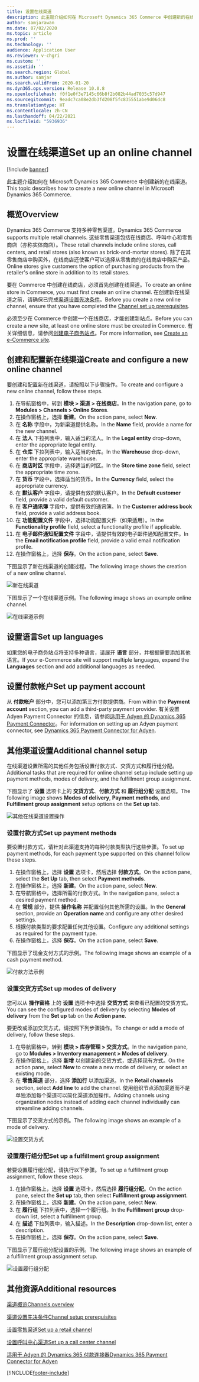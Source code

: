 ```yaml
---
title: 设置在线渠道
description: 此主题介绍如何在 Microsoft Dynamics 365 Commerce 中创建新的在线渠道。
author: samjarawan
ms.date: 07/02/2020
ms.topic: article
ms.prod: ''
ms.technology: ''
audience: Application User
ms.reviewer: v-chgri
ms.custom: ''
ms.assetid: ''
ms.search.region: Global
ms.author: samjar
ms.search.validFrom: 2020-01-20
ms.dyn365.ops.version: Release 10.0.8
ms.openlocfilehash: f0f1e0f3e7145c66b8f2b082b44ad7035c57d947
ms.sourcegitcommit: 9eadc7ca08e2db3fd208f5fc835551abe9d06dc8
ms.translationtype: HT
ms.contentlocale: zh-CN
ms.lasthandoff: 04/22/2021
ms.locfileid: "5936936"
---
```

# <a name="set-up-an-online-channel"></a><span data-ttu-id="98f17-103">设置在线渠道</span><span class="sxs-lookup"><span data-stu-id="98f17-103">Set up an online channel</span></span>


[!include [banner](includes/banner.md)]

<span data-ttu-id="98f17-104">此主题介绍如何在 Microsoft Dynamics 365 Commerce 中创建新的在线渠道。</span><span class="sxs-lookup"><span data-stu-id="98f17-104">This topic describes how to create a new online channel in Microsoft Dynamics 365 Commerce.</span></span>

## <a name="overview"></a><span data-ttu-id="98f17-105">概览</span><span class="sxs-lookup"><span data-stu-id="98f17-105">Overview</span></span>

<span data-ttu-id="98f17-106">Dynamics 365 Commerce 支持多种零售渠道。</span><span class="sxs-lookup"><span data-stu-id="98f17-106">Dynamics 365 Commerce supports multiple retail channels.</span></span> <span data-ttu-id="98f17-107">这些零售渠道包括在线商店、呼叫中心和零售商店（亦称实体商店）。</span><span class="sxs-lookup"><span data-stu-id="98f17-107">These retail channels include online stores, call centers, and retail stores (also known as brick-and-mortar stores).</span></span> <span data-ttu-id="98f17-108">除了在其零售商店中购买外，在线商店还使客户可以选择从零售商的在线商店中购买产品。</span><span class="sxs-lookup"><span data-stu-id="98f17-108">Online stores give customers the option of purchasing products from the retailer's online store in addition to its retail stores.</span></span>

<span data-ttu-id="98f17-109">要在 Commerce 中创建在线商店，必须首先创建在线渠道。</span><span class="sxs-lookup"><span data-stu-id="98f17-109">To create an online store in Commerce, you must first create an online channel.</span></span> <span data-ttu-id="98f17-110">在创建新在线渠道之前，请确保已完成[渠道设置先决条件](channels-prerequisites.md)。</span><span class="sxs-lookup"><span data-stu-id="98f17-110">Before you create a new online channel, ensure that you have completed the [Channel set up prerequisites](channels-prerequisites.md).</span></span>

<span data-ttu-id="98f17-111">必须至少在 Commerce 中创建一个在线商店，才能创建新站点。</span><span class="sxs-lookup"><span data-stu-id="98f17-111">Before you can create a new site, at least one online store must be created in Commerce.</span></span> <span data-ttu-id="98f17-112">有关详细信息，请参阅[创建电子商务站点](create-ecommerce-site.md)。</span><span class="sxs-lookup"><span data-stu-id="98f17-112">For more information, see [Create an e-Commerce site](create-ecommerce-site.md).</span></span>

## <a name="create-and-configure-a-new-online-channel"></a><span data-ttu-id="98f17-113">创建和配置新在线渠道</span><span class="sxs-lookup"><span data-stu-id="98f17-113">Create and configure a new online channel</span></span>

<span data-ttu-id="98f17-114">要创建和配置新在线渠道，请按照以下步骤操作。</span><span class="sxs-lookup"><span data-stu-id="98f17-114">To create and configure a new online channel, follow these steps.</span></span>

1. <span data-ttu-id="98f17-115">在导航窗格中，转到 **模块 \> 渠道 \> 在线商店**。</span><span class="sxs-lookup"><span data-stu-id="98f17-115">In the navigation pane, go to **Modules \> Channels \> Online Stores**.</span></span>
1. <span data-ttu-id="98f17-116">在操作窗格上，选择 **新建**。</span><span class="sxs-lookup"><span data-stu-id="98f17-116">On the action pane, select **New**.</span></span>
1. <span data-ttu-id="98f17-117">在 **名称** 字段中，为新渠道提供名称。</span><span class="sxs-lookup"><span data-stu-id="98f17-117">In the **Name** field, provide a name for the new channel.</span></span>
1. <span data-ttu-id="98f17-118">在 **法人** 下拉列表中，输入适当的法人。</span><span class="sxs-lookup"><span data-stu-id="98f17-118">In the **Legal entity** drop-down, enter the appropriate legal entity.</span></span>
1. <span data-ttu-id="98f17-119">在 **仓库** 下拉列表中，输入适当的仓库。</span><span class="sxs-lookup"><span data-stu-id="98f17-119">In the **Warehouse** drop-down, enter the appropriate warehouse.</span></span>
1. <span data-ttu-id="98f17-120">在 **商店时区** 字段中，选择适当的时区。</span><span class="sxs-lookup"><span data-stu-id="98f17-120">In the **Store time zone** field, select the appropriate time zone.</span></span>
1. <span data-ttu-id="98f17-121">在 **货币** 字段中，选择适当的货币。</span><span class="sxs-lookup"><span data-stu-id="98f17-121">In the **Currency** field, select the appropriate currency.</span></span>
1. <span data-ttu-id="98f17-122">在 **默认客户** 字段中，请提供有效的默认客户。</span><span class="sxs-lookup"><span data-stu-id="98f17-122">In the **Default customer** field, provide a valid default customer.</span></span>
1. <span data-ttu-id="98f17-123">在 **客户通讯簿** 字段中，提供有效的通讯簿。</span><span class="sxs-lookup"><span data-stu-id="98f17-123">In the **Customer address book** field, provide a valid address book.</span></span>
1. <span data-ttu-id="98f17-124">在 **功能配置文件** 字段中，选择功能配置文件（如果适用）。</span><span class="sxs-lookup"><span data-stu-id="98f17-124">In the **Functionality profile** field, select a functionality profile if applicable.</span></span>
1. <span data-ttu-id="98f17-125">在 **电子邮件通知配置文件** 字段中，请提供有效的电子邮件通知配置文件。</span><span class="sxs-lookup"><span data-stu-id="98f17-125">In the **Email notification profile** field, provide a valid email notification profile.</span></span>
1. <span data-ttu-id="98f17-126">在操作窗格上，选择 **保存**。</span><span class="sxs-lookup"><span data-stu-id="98f17-126">On the action pane, select **Save**.</span></span>

<span data-ttu-id="98f17-127">下图显示了新在线渠道的创建过程。</span><span class="sxs-lookup"><span data-stu-id="98f17-127">The following image shows the creation of a new online channel.</span></span>

![新在线渠道](media/channel-setup-online-1.png)

<span data-ttu-id="98f17-129">下图显示了一个在线渠道示例。</span><span class="sxs-lookup"><span data-stu-id="98f17-129">The following image shows an example online channel.</span></span>

![在线渠道示例](media/channel-setup-online-2.png)

## <a name="set-up-languages"></a><span data-ttu-id="98f17-131">设置语言</span><span class="sxs-lookup"><span data-stu-id="98f17-131">Set up languages</span></span>

<span data-ttu-id="98f17-132">如果您的电子商务站点将支持多种语言，请展开 **语言** 部分，并根据需要添加其他语言。</span><span class="sxs-lookup"><span data-stu-id="98f17-132">If your e-Commerce site will support multiple languages, expand the **Languages** section and add additional languages as needed.</span></span>

## <a name="set-up-payment-account"></a><span data-ttu-id="98f17-133">设置付款帐户</span><span class="sxs-lookup"><span data-stu-id="98f17-133">Set up payment account</span></span>

<span data-ttu-id="98f17-134">从 **付款帐户** 部分中，您可以添加第三方付款提供商。</span><span class="sxs-lookup"><span data-stu-id="98f17-134">From within the **Payment account** section, you can add a third-party payment provider.</span></span> <span data-ttu-id="98f17-135">有关设置 Adyen Payment Connector 的信息，请参阅[适用于 Adyen 的 Dynamics 365 Payment Connector](./dev-itpro/adyen-connector.md)。</span><span class="sxs-lookup"><span data-stu-id="98f17-135">For information on setting up an Adyen payment connector, see [Dynamics 365 Payment Connector for Adyen](./dev-itpro/adyen-connector.md).</span></span>

## <a name="additional-channel-setup"></a><span data-ttu-id="98f17-136">其他渠道设置</span><span class="sxs-lookup"><span data-stu-id="98f17-136">Additional channel setup</span></span>

<span data-ttu-id="98f17-137">在线渠道设置所需的其他任务包括设置付款方式、交货方式和履行组分配。</span><span class="sxs-lookup"><span data-stu-id="98f17-137">Additional tasks that are required for online channel setup include setting up payment methods, modes of delivery, and the fulfillment group assignment.</span></span>

<span data-ttu-id="98f17-138">下图显示了 **设置** 选项卡上的 **交货方式**、**付款方式** 和 **履行组分配** 设置选项。</span><span class="sxs-lookup"><span data-stu-id="98f17-138">The following image shows **Modes of delivery**, **Payment methods**, and **Fulfillment group assignment** setup options on the **Set up** tab.</span></span>

![其他在线渠道设置操作](media/channel-setup-online-3.png)

### <a name="set-up-payment-methods"></a><span data-ttu-id="98f17-140">设置付款方式</span><span class="sxs-lookup"><span data-stu-id="98f17-140">Set up payment methods</span></span>

<span data-ttu-id="98f17-141">要设置付款方式，请针对此渠道支持的每种付款类型执行这些步骤。</span><span class="sxs-lookup"><span data-stu-id="98f17-141">To set up payment methods, for each payment type supported on this channel follow these steps.</span></span>

1. <span data-ttu-id="98f17-142">在操作窗格上，选择 **设置** 选项卡，然后选择 **付款方式**。</span><span class="sxs-lookup"><span data-stu-id="98f17-142">On the action pane, select the **Set Up** tab, then select **Payment methods**.</span></span>
1. <span data-ttu-id="98f17-143">在操作窗格上，选择 **新建**。</span><span class="sxs-lookup"><span data-stu-id="98f17-143">On the action pane, select **New**.</span></span>
1. <span data-ttu-id="98f17-144">在导航窗格中，选择所需的付款方式。</span><span class="sxs-lookup"><span data-stu-id="98f17-144">In the navigation pane, select a desired payment method.</span></span>
1. <span data-ttu-id="98f17-145">在 **常规** 部分，提供 **操作名称** 并配置任何其他所需的设置。</span><span class="sxs-lookup"><span data-stu-id="98f17-145">In the **General** section, provide an **Operation name** and configure any other desired settings.</span></span>
1. <span data-ttu-id="98f17-146">根据付款类型的要求配置任何其他设置。</span><span class="sxs-lookup"><span data-stu-id="98f17-146">Configure any additional settings as required for the payment type.</span></span>
1. <span data-ttu-id="98f17-147">在操作窗格上，选择 **保存**。</span><span class="sxs-lookup"><span data-stu-id="98f17-147">On the action pane, select **Save**.</span></span>

<span data-ttu-id="98f17-148">下图显示了现金支付方式的示例。</span><span class="sxs-lookup"><span data-stu-id="98f17-148">The following image shows an example of a cash payment method.</span></span>

![付款方法示例](media/channel-setup-retail-5.png)

### <a name="set-up-modes-of-delivery"></a><span data-ttu-id="98f17-150">设置交货方式</span><span class="sxs-lookup"><span data-stu-id="98f17-150">Set up modes of delivery</span></span>

<span data-ttu-id="98f17-151">您可以从 **操作窗格** 上的 **设置** 选项卡中选择 **交货方式** 来查看已配置的交货方式。</span><span class="sxs-lookup"><span data-stu-id="98f17-151">You can see the configured modes of delivery by selecting **Modes of delivery** from the **Set up** tab on the **Action pane**.</span></span>  

<span data-ttu-id="98f17-152">要更改或添加交货方式，请按照下列步骤操作。</span><span class="sxs-lookup"><span data-stu-id="98f17-152">To change or add a mode of delivery, follow these steps.</span></span>

1. <span data-ttu-id="98f17-153">在导航窗格中，转到 **模块 \> 库存管理 \> 交货方式**。</span><span class="sxs-lookup"><span data-stu-id="98f17-153">In the navigation pane, go to **Modules \> Inventory management \> Modes of delivery**.</span></span>
1. <span data-ttu-id="98f17-154">在操作窗格上，选择 **新增** 以创建新的交货方式，或选择现有方式。</span><span class="sxs-lookup"><span data-stu-id="98f17-154">On the action pane, select **New** to create a new mode of delivery, or select an existing mode.</span></span>
1. <span data-ttu-id="98f17-155">在 **零售渠道** 部分，选择 **添加行** 以添加渠道。</span><span class="sxs-lookup"><span data-stu-id="98f17-155">In the **Retail channels** section, select **Add line** to add the channel.</span></span> <span data-ttu-id="98f17-156">使用组织节点添加渠道而不是单独添加每个渠道可以简化渠道添加操作。</span><span class="sxs-lookup"><span data-stu-id="98f17-156">Adding channels using organization nodes instead of adding each channel individually can streamline adding channels.</span></span>

<span data-ttu-id="98f17-157">下图显示了交货方式的示例。</span><span class="sxs-lookup"><span data-stu-id="98f17-157">The following image shows an example of a mode of delivery.</span></span>

![设置交货方式](media/channel-setup-retail-7.png)

### <a name="set-up-a-fulfillment-group-assignment"></a><span data-ttu-id="98f17-159">设置履行组分配</span><span class="sxs-lookup"><span data-stu-id="98f17-159">Set up a fulfillment group assignment</span></span>

<span data-ttu-id="98f17-160">若要设置履行组分配，请执行以下步骤。</span><span class="sxs-lookup"><span data-stu-id="98f17-160">To set up a fulfillment group assignment, follow these steps.</span></span>

1. <span data-ttu-id="98f17-161">在操作窗格上，选择 **设置** 选项卡，然后选择 **履行组分配**。</span><span class="sxs-lookup"><span data-stu-id="98f17-161">On the action pane, select the **Set up** tab, then select **Fulfillment group assignment**.</span></span>
1. <span data-ttu-id="98f17-162">在操作窗格上，选择 **新建**。</span><span class="sxs-lookup"><span data-stu-id="98f17-162">On the action pane, select **New**.</span></span>
1. <span data-ttu-id="98f17-163">在 **履行组** 下拉列表中，选择一个履行组。</span><span class="sxs-lookup"><span data-stu-id="98f17-163">In the **Fulfillment group** drop-down list, select a fulfillment group.</span></span>
1. <span data-ttu-id="98f17-164">在 **描述** 下拉列表中，输入描述。</span><span class="sxs-lookup"><span data-stu-id="98f17-164">In the **Description** drop-down list, enter a description.</span></span>
1. <span data-ttu-id="98f17-165">在操作窗格上，选择 **保存**。</span><span class="sxs-lookup"><span data-stu-id="98f17-165">On the action pane, select **Save**.</span></span>

<span data-ttu-id="98f17-166">下图显示了履行组分配设置的示例。</span><span class="sxs-lookup"><span data-stu-id="98f17-166">The following image shows an example of a fulfillment group assignment setup.</span></span>

![设置履行组分配](media/channel-setup-retail-9.png)

## <a name="additional-resources"></a><span data-ttu-id="98f17-168">其他资源</span><span class="sxs-lookup"><span data-stu-id="98f17-168">Additional resources</span></span>

[<span data-ttu-id="98f17-169">渠道概览</span><span class="sxs-lookup"><span data-stu-id="98f17-169">Channels overview</span></span>](channels-overview.md)

[<span data-ttu-id="98f17-170">渠道设置先决条件</span><span class="sxs-lookup"><span data-stu-id="98f17-170">Channel setup prerequisites</span></span>](channels-prerequisites.md)

[<span data-ttu-id="98f17-171">设置零售渠道</span><span class="sxs-lookup"><span data-stu-id="98f17-171">Set up a retail channel</span></span>](channel-setup-retail.md)

[<span data-ttu-id="98f17-172">设置呼叫中心渠道</span><span class="sxs-lookup"><span data-stu-id="98f17-172">Set up a call center channel</span></span>](channel-setup-callcenter.md)

[<span data-ttu-id="98f17-173">适用于 Adyen 的 Dynamics 365 付款连接器</span><span class="sxs-lookup"><span data-stu-id="98f17-173">Dynamics 365 Payment Connector for Adyen</span></span>](./dev-itpro/adyen-connector.md)


[!INCLUDE[footer-include](../includes/footer-banner.md)]